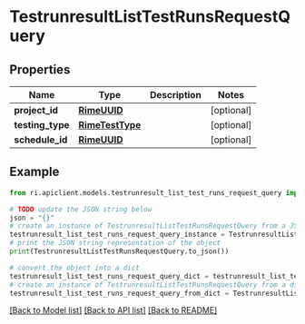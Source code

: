 # TestrunresultListTestRunsRequestQuery


## Properties

Name | Type | Description | Notes
------------ | ------------- | ------------- | -------------
**project_id** | [**RimeUUID**](RimeUUID.md) |  | [optional] 
**testing_type** | [**RimeTestType**](RimeTestType.md) |  | [optional] 
**schedule_id** | [**RimeUUID**](RimeUUID.md) |  | [optional] 

## Example

```python
from ri.apiclient.models.testrunresult_list_test_runs_request_query import TestrunresultListTestRunsRequestQuery

# TODO update the JSON string below
json = "{}"
# create an instance of TestrunresultListTestRunsRequestQuery from a JSON string
testrunresult_list_test_runs_request_query_instance = TestrunresultListTestRunsRequestQuery.from_json(json)
# print the JSON string representation of the object
print(TestrunresultListTestRunsRequestQuery.to_json())

# convert the object into a dict
testrunresult_list_test_runs_request_query_dict = testrunresult_list_test_runs_request_query_instance.to_dict()
# create an instance of TestrunresultListTestRunsRequestQuery from a dict
testrunresult_list_test_runs_request_query_from_dict = TestrunresultListTestRunsRequestQuery.from_dict(testrunresult_list_test_runs_request_query_dict)
```
[[Back to Model list]](../README.md#documentation-for-models) [[Back to API list]](../README.md#documentation-for-api-endpoints) [[Back to README]](../README.md)

